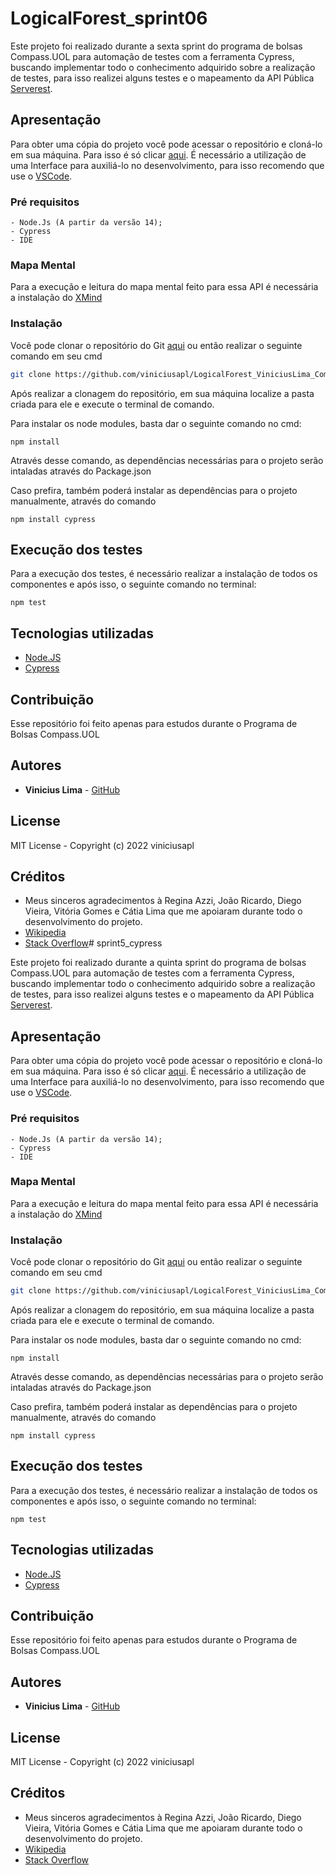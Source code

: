 # LogicalForest_sprint06

Este projeto foi realizado durante a sexta sprint do programa de bolsas Compass.UOL para automação de testes com a ferramenta Cypress, buscando implementar todo o conhecimento adquirido sobre a realização de testes, para isso realizei alguns testes e o mapeamento da API Pública [Serverest](https://serverest.dev/).

## Apresentação

Para obter uma cópia do projeto você pode acessar o repositório e cloná-lo em sua máquina. Para isso é só clicar [aqui](https://github.com/viniciusapl/sprint5_cypress). É necessário a utilização de uma Interface para auxiliá-lo no desenvolvimento, para isso recomendo que use o [VSCode](https://code.visualstudio.com/).

### Pré requisitos

```
- Node.Js (A partir da versão 14);
- Cypress
- IDE
```

### Mapa Mental

Para a execução e leitura do mapa mental feito para essa API é necessária a instalação do [XMind](https://xmind.app/)

### Instalação

Você pode clonar o repositório do Git [aqui](https://github.com/viniciusapl/LogicalForest_ViniciusLima_Compass) ou então realizar o seguinte comando em seu cmd
```bash
git clone https://github.com/viniciusapl/LogicalForest_ViniciusLima_Compass/
```

Após realizar a clonagem do repositório, em sua máquina localize a pasta criada para ele e execute o terminal de comando.

Para instalar os node modules, basta dar o seguinte comando no cmd:

```
npm install
```
Através desse comando, as dependências necessárias para o projeto serão intaladas através do Package.json

Caso prefira, também poderá instalar as dependências para o projeto manualmente, através do comando

```
npm install cypress
```

## Execução dos testes

Para a execução dos testes, é necessário realizar a instalação de todos os componentes e após isso, o seguinte comando no terminal:

```
npm test
```

## Tecnologias utilizadas

* [Node.JS](https://nodejs.org/)
* [Cypress](https://www.cypress.io/)

## Contribuição

Esse repositório foi feito apenas para estudos durante o Programa de Bolsas Compass.UOL

## Autores

* **Vinicius Lima** - [GitHub](https://github.com/viniciusapl)

## License

MIT License - Copyright (c) 2022 viniciusapl

## Créditos

* Meus sinceros agradecimentos à Regina Azzi, João Ricardo, Diego Vieira, Vitória Gomes e Cátia Lima que me apoiaram durante todo o desenvolvimento do projeto.
* [Wikipedia](https://pt.wikipedia.org/wiki/Wikip%C3%A9dia:P%C3%A1gina_principal)
* [Stack Overflow](https://stackoverflow.com/)# sprint5_cypress

Este projeto foi realizado durante a quinta sprint do programa de bolsas Compass.UOL para automação de testes com a ferramenta Cypress, buscando implementar todo o conhecimento adquirido sobre a realização de testes, para isso realizei alguns testes e o mapeamento da API Pública [Serverest](https://serverest.dev/).

## Apresentação

Para obter uma cópia do projeto você pode acessar o repositório e cloná-lo em sua máquina. Para isso é só clicar [aqui](https://github.com/viniciusapl/sprint5_cypress). É necessário a utilização de uma Interface para auxiliá-lo no desenvolvimento, para isso recomendo que use o [VSCode](https://code.visualstudio.com/).

### Pré requisitos

```
- Node.Js (A partir da versão 14);
- Cypress
- IDE
```

### Mapa Mental

Para a execução e leitura do mapa mental feito para essa API é necessária a instalação do [XMind](https://xmind.app/)

### Instalação

Você pode clonar o repositório do Git [aqui](https://github.com/viniciusapl/LogicalForest_ViniciusLima_Compass) ou então realizar o seguinte comando em seu cmd
```bash
git clone https://github.com/viniciusapl/LogicalForest_ViniciusLima_Compass/
```

Após realizar a clonagem do repositório, em sua máquina localize a pasta criada para ele e execute o terminal de comando.

Para instalar os node modules, basta dar o seguinte comando no cmd:

```
npm install
```
Através desse comando, as dependências necessárias para o projeto serão intaladas através do Package.json

Caso prefira, também poderá instalar as dependências para o projeto manualmente, através do comando

```
npm install cypress
```

## Execução dos testes

Para a execução dos testes, é necessário realizar a instalação de todos os componentes e após isso, o seguinte comando no terminal:

```
npm test
```

## Tecnologias utilizadas

* [Node.JS](https://nodejs.org/)
* [Cypress](https://www.cypress.io/)

## Contribuição

Esse repositório foi feito apenas para estudos durante o Programa de Bolsas Compass.UOL

## Autores

* **Vinicius Lima** - [GitHub](https://github.com/viniciusapl)

## License

MIT License - Copyright (c) 2022 viniciusapl

## Créditos

* Meus sinceros agradecimentos à Regina Azzi, João Ricardo, Diego Vieira, Vitória Gomes e Cátia Lima que me apoiaram durante todo o desenvolvimento do projeto.
* [Wikipedia](https://pt.wikipedia.org/wiki/Wikip%C3%A9dia:P%C3%A1gina_principal)
* [Stack Overflow](https://stackoverflow.com/)
